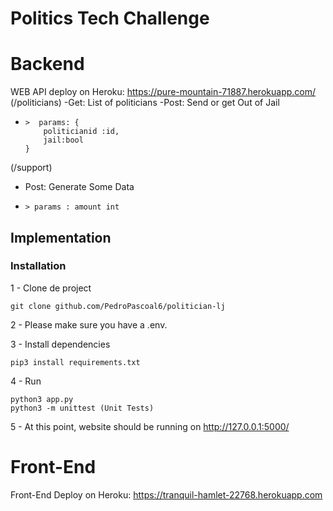 
# Politics Tech Challenge


# Backend
WEB API deploy on Heroku:
https://pure-mountain-71887.herokuapp.com/
(/politicians) 
    -Get: List of politicians
    -Post: Send or get Out of Jail
  -     >  params: {
            politicianid :id,
            jail:bool
        }
(/support)
  - Post:  Generate Some Data
  -     > params : amount int
## Implementation

### Installation

1 - Clone de project
```
git clone github.com/PedroPascoal6/politician-lj
```

2 - Please make sure you have a .env. 

3 - Install dependencies
```
pip3 install requirements.txt
```

4 - Run
```
python3 app.py
python3 -m unittest (Unit Tests)
```

5 - At this point, website should be running on http://127.0.0.1:5000/


# Front-End
Front-End Deploy on Heroku: 
https://tranquil-hamlet-22768.herokuapp.com
